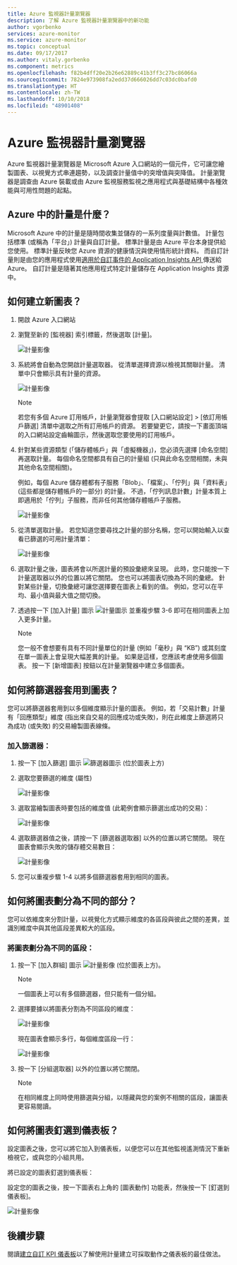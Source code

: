 ```yaml
---
title: Azure 監視器計量瀏覽器
description: 了解 Azure 監視器計量瀏覽器中的新功能
author: vgorbenko
services: azure-monitor
ms.service: azure-monitor
ms.topic: conceptual
ms.date: 09/17/2017
ms.author: vitaly.gorbenko
ms.component: metrics
ms.openlocfilehash: f82b4dff20e2b26e62889c41b3ff3c27bc86066a
ms.sourcegitcommit: 7824e973908fa2edd37d666026dd7c03dc0bafd0
ms.translationtype: HT
ms.contentlocale: zh-TW
ms.lasthandoff: 10/10/2018
ms.locfileid: "48901408"
---
```

# <a name="azure-monitor-metrics-explorer"></a>Azure 監視器計量瀏覽器

Azure 監視器計量瀏覽器是 Microsoft Azure 入口網站的一個元件，它可讓您繪製圖表、以視覺方式串連趨勢，以及調查計量值中的突增值與突降值。 計量瀏覽器是調查由 Azure 裝載或由 Azure 監視服務監視之應用程式與基礎結構中各種效能與可用性問題的起點。 

## <a name="what-are-metrics-in-azure"></a>Azure 中的計量是什麼？

Microsoft Azure 中的計量是隨時間收集並儲存的一系列度量與計數值。 計量包括標準 (或稱為「平台」) 計量與自訂計量。 標準計量是由 Azure 平台本身提供給您使用。 標準計量反映您 Azure 資源的健康情況與使用情形統計資料。 而自訂計量則是由您的應用程式使用[適用於自訂事件的 Application Insights API ](https://docs.microsoft.com/azure/application-insights/app-insights-api-custom-events-metrics) 傳送給 Azure。 自訂計量是隨著其他應用程式特定計量儲存在 Application Insights 資源中。

## <a name="how-do-i-create-a-new-chart"></a>如何建立新圖表？

1. 開啟 Azure 入口網站
2. 瀏覽至新的 [監視器] 索引標籤，然後選取 [計量]。

   ![計量影像](./media/monitoring-metric-charts/0001.png)

3. 系統將會自動為您開啟計量選取器。 從清單選擇資源以檢視其關聯計量。 清單中只會顯示具有計量的資源。

   ![計量影像](./media/monitoring-metric-charts/0002.png)

   > [!NOTE]
   >若您有多個 Azure 訂用帳戶，計量瀏覽器會提取 [入口網站設定] > [依訂用帳戶篩選] 清單中選取之所有訂用帳戶的資源。 若要變更它，請按一下畫面頂端的入口網站設定齒輪圖示，然後選取您要使用的訂用帳戶。

4. 針對某些資源類型 (「儲存體帳戶」與「虛擬機器」)，您必須先選擇 [命名空間] 再選取計量。 每個命名空間都具有自己的計量組 (只與此命名空間相關，未與其他命名空間相關)。

   例如，每個 Azure 儲存體都有子服務「Blob」、「檔案」、「佇列」與「資料表」(這些都是儲存體帳戶的一部分) 的計量。 不過，「佇列訊息計數」計量本質上即適用於「佇列」子服務，而非任何其他儲存體帳戶子服務。

   ![計量影像](./media/monitoring-metric-charts/0003.png)

5. 從清單選取計量。 若您知道您要尋找之計量的部分名稱，您可以開始輸入以查看已篩選的可用計量清單：

   ![計量影像](./media/monitoring-metric-charts/0004.png)

6. 選取計量之後，圖表將會以所選計量的預設彙總來呈現。 此時，您只能按一下計量選取器以外的位置以將它關閉。 您也可以將圖表切換為不同的彙總。 針對某些計量，切換彙總可讓您選擇要在圖表上看到的值。 例如，您可以在平均、最小值與最大值之間切換。 

7. 透過按一下 [加入計量] 圖示 ![計量圖示](./media/monitoring-metric-charts/icon001.png) 並重複步驟 3-6 即可在相同圖表上加入更多計量。

   > [!NOTE]
   > 您一般不會想要有具有不同計量單位的計量 (例如「毫秒」與 “KB”) 或其刻度在單一圖表上會呈現大幅差異的計量。 如果是這樣，您應該考慮使用多個圖表。 按一下 [新增圖表] 按鈕以在計量瀏覽器中建立多個圖表。

## <a name="how-do-i-apply-filters-to-the-charts"></a>如何將篩選器套用到圖表？

您可以將篩選器套用到以多個維度顯示計量的圖表。 例如，若「交易計數」計量有「回應類型」維度 (指出來自交易的回應成功或失敗)，則在此維度上篩選將只為成功 (或失敗) 的交易繪製圖表線條。 

### <a name="to-add-a-filter"></a>加入篩選器：

1. 按一下 [加入篩選] 圖示 ![篩選器圖示](./media/monitoring-metric-charts/icon002.png) (位於圖表上方)

2. 選取您要篩選的維度 (屬性)

   ![計量影像](./media/monitoring-metric-charts/0006.png)

3. 選取當繪製圖表時要包括的維度值 (此範例會顯示篩選出成功的交易)：

   ![計量影像](./media/monitoring-metric-charts/0007.png)

4. 選取篩選器值之後，請按一下 [篩選器選取器] 以外的位置以將它關閉。 現在圖表會顯示失敗的儲存體交易數目：

   ![計量影像](./media/monitoring-metric-charts/0008.png)

5. 您可以重複步驟 1-4 以將多個篩選器套用到相同的圖表。

## <a name="how-do-i-segment-a-chart"></a>如何將圖表劃分為不同的部分？

您可以依維度來分割計量，以視覺化方式顯示維度的各區段與彼此之間的差異，並識別維度中與其他區段差異較大的區段。 

### <a name="to-segment-a-chart"></a>將圖表劃分為不同的區段：

1. 按一下 [加入群組] 圖示  ![計量影像](./media/monitoring-metric-charts/icon003.png) (位於圖表上方)。
 
   > [!NOTE]
   > 一個圖表上可以有多個篩選器，但只能有一個分組。

2. 選擇要據以將圖表分割為不同區段的維度： 

   ![計量影像](./media/monitoring-metric-charts/0010.png)

   現在圖表會顯示多行，每個維度區段一行：

   ![計量影像](./media/monitoring-metric-charts/0012.png)

3. 按一下 [分組選取器] 以外的位置以將它關閉。

   > [!NOTE]
   > 在相同維度上同時使用篩選與分組，以隱藏與您的案例不相關的區段，讓圖表更容易閱讀。

## <a name="how-do-i-pin-charts-to-dashboards"></a>如何將圖表釘選到儀表板？

設定圖表之後，您可以將它加入到儀表板，以便您可以在其他監視遙測情況下重新檢視它，或與您的小組共用。 

將已設定的圖表釘選到儀表板：

設定您的圖表之後，按一下圖表右上角的 [圖表動作] 功能表，然後按一下 [釘選到儀表板]。

   ![計量影像](./media/monitoring-metric-charts/0013.png)

## <a name="next-steps"></a>後續步驟

  閱讀[建立自訂 KPI 儀表板](https://docs.microsoft.com/azure/application-insights/app-insights-tutorial-dashboards)以了解使用計量建立可採取動作之儀表板的最佳做法。